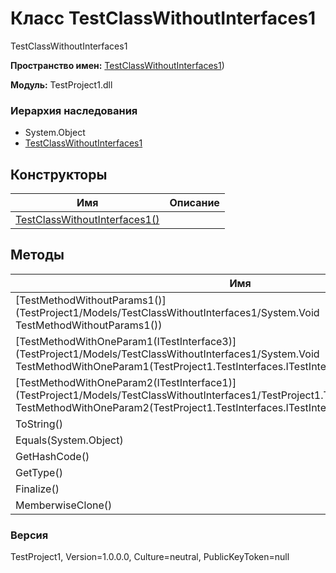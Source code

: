 # Класс TestClassWithoutInterfaces1

TestClassWithoutInterfaces1

**Пространство имен:** [TestClassWithoutInterfaces1](TestProject1/Models/TestClassWithoutInterfaces1))

**Модуль:** TestProject1.dll
### Иерархия наследования
 * System.Object
 * [TestClassWithoutInterfaces1](TestProject1/Models/TestClassWithoutInterfaces1)

## Конструкторы
| Имя | Описание |
| --- | -------- |
| [TestClassWithoutInterfaces1()](TestProject1/Models/TestClassWithoutInterfaces1/TestClassWithoutInterfaces1()) |  |

## Методы
| Имя | Описание |
| --- | -------- |
| [TestMethodWithoutParams1()](TestProject1/Models/TestClassWithoutInterfaces1/System.Void TestMethodWithoutParams1()) | TestMethodWithoutParams1 |
| [TestMethodWithOneParam1(ITestInterface3)](TestProject1/Models/TestClassWithoutInterfaces1/System.Void TestMethodWithOneParam1(TestProject1.TestInterfaces.ITestInterface3 )) | TestMethodWithOneParam1 |
| [TestMethodWithOneParam2(ITestInterface1)](TestProject1/Models/TestClassWithoutInterfaces1/TestProject1.TestInterfaces.ITestInterface3 TestMethodWithOneParam2(TestProject1.TestInterfaces.ITestInterface1 )) | TestMethodWithOneParam2 |
| ToString() |  |
| Equals(System.Object) |  |
| GetHashCode() |  |
| GetType() |  |
| Finalize() |  |
| MemberwiseClone() |  |

### Версия
TestProject1, Version=1.0.0.0, Culture=neutral, PublicKeyToken=null
